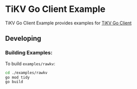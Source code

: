 # TiKV Go Client Example

TiKV Go Client Example provides examples for [TiKV Go Client](https://github.com/KinWaiYuen/client-go)

## Developing 
### Building Examples:

To build `examples/rawkv`:

```bash
cd ./examples/rawkv
go mod tidy
go build
```